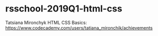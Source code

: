 # rsschool-2019Q1-html-css
Tatsiana Mironchyk
HTML CSS Basics: https://www.codecademy.com/users/tatiana_mironchik/achievements
